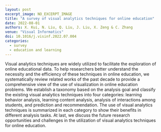 ```yaml
---
layout: post
excerpt_image: NO_EXCERPT_IMAGE
title: "A survey of visual analytics techniques for online education"
date: 2022-08-01
authors: X. Kui, N. Liu, Q. Liu, J. Liu, X. Zeng & C. Zhang
venue: "Visual Informatics"
doi: 10.1016/j.visinf.2022.07.004
categories:
  - survey
  - education and learning
---
```

Visual analytics techniques are widely utilized to facilitate the exploration of online educational data. To help researchers better understand the necessity and the efficiency of these techniques in online education, we systematically review related works of the past decade to provide a comprehensive view of the use of visualization in online education problems. We establish a taxonomy based on the analysis goal and classify the existing visual analytics techniques into four categories: learning behavior analysis, learning content analysis, analysis of interactions among students, and prediction and recommendation. The use of visual analytics techniques is summarized in each category to show their benefits in different analysis tasks. At last, we discuss the future research opportunities and challenges in the utilization of visual analytics techniques for online education.
